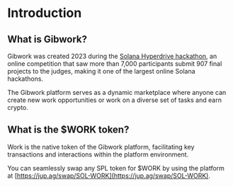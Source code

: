 # Introduction

## What is Gibwork?

Gibwork was created 2023 during the [Solana Hyperdrive hackathon](https://solana.com/news/solana-hyperdrive-hackathon-winners), an online competition that saw more than 7,000 participants submit 907 final projects to the judges, making it one of the largest online Solana hackathons.&#x20;

The Gibwork platform serves as a dynamic marketplace where anyone can create new work opportunities or work on a diverse set of tasks and earn crypto.

## What is the $WORK token?

Work is the native token of the Gibwork platform, facilitating key transactions and interactions within the platform environment.&#x20;

You can seamlessly swap any SPL token for $WORK by using the platform at [https://jup.ag/swap/SOL-WORK](https://jup.ag/swap/SOL-WORK).



